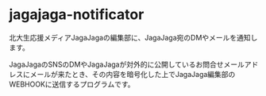 # jagajaga-notificator

北大生応援メディアJagaJagaの編集部に、JagaJaga宛のDMやメールを通知します。

JagaJagaのSNSのDMやJagaJagaが対外的に公開しているお問合せメールアドレスにメールが来たとき、その内容を暗号化した上でJagaJaga編集部の WEBHOOKに送信するプログラムです。
